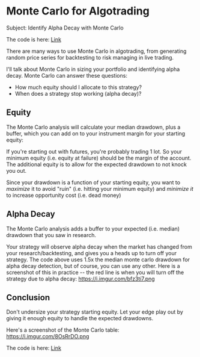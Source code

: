 # Monte Carlo for Algotrading

Subject: Identify Alpha Decay with Monte Carlo

The code is here: [Link](https://github.com/decisivealpha/DecisiveML/blob/master/notebooks/2.0-DVR-MonteCarloRiskOfRuin.ipynb)

There are many ways to use Monte Carlo in algotrading, from generating random price series for backtesting to risk managing in live trading.

I'll talk about Monte Carlo in sizing your portfolio and identifying alpha decay. Monte Carlo can answer these questions:

- How much equity should I allocate to this strategy?
- When does a strategy stop working (alpha decay)?


## Equity

The Monte Carlo analysis will calculate your median drawdown, plus a buffer, which you can add on to your instrument margin for your starting equity:

If you're starting out with futures, you're probably trading 1 lot.  So your minimum equity (i.e. equity at failure) should be the margin of the account.  The additional equity is to allow for the expected drawdown to not knock you out.

Since your drawdown is a function of your starting equity, you want to *maximize* it to avoid "ruin" (i.e. hitting your minimum equity) and *minimize it* to increase opportunity cost (i.e. dead money)

## Alpha Decay

The Monte Carlo analysis adds a buffer to your expected (i.e. median) drawdown that you saw in research.

Your strategy will observe alpha decay when the market has changed from your research/backtesting, and gives you a heads up to turn off your strategy.  The code above uses 1.5x the median monte carlo drawdown for alpha decay detection, but of course, you can use any other.  Here is a screenshot of this in practice -- the red line is when you will turn off the strategy due to alpha decay:
https://i.imgur.com/bfz3ti7.png


## Conclusion

Don't undersize your strategy starting equity.  Let your edge play out by giving it enough equity to handle the expected drawdowns.

Here's a screenshot of the Monte Carlo table:
https://i.imgur.com/8OsRrDO.png

The code is here: [Link](https://github.com/decisivealpha/DecisiveML/blob/master/notebooks/2.0-DVR-MonteCarloRiskOfRuin.ipynb)



